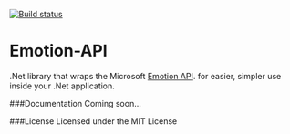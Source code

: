 [![Build status](https://ci.appveyor.com/api/projects/status/oscx09t7s06sgiqc?svg=true)](https://ci.appveyor.com/project/Felsig/emotion-api/branch/master)
# Emotion-API
.Net library that wraps the Microsoft [Emotion API](https://www.projectoxford.ai/doc/Emotion/overview). for easier, simpler use inside your .Net application.

###Documentation
Coming soon...

###License
Licensed under the MIT License
